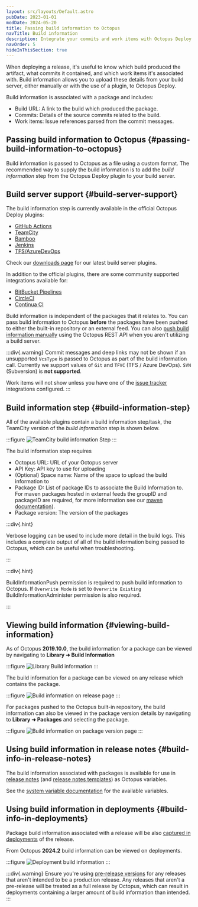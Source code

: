 ```yaml
---
layout: src/layouts/Default.astro
pubDate: 2023-01-01
modDate: 2024-05-20
title: Passing build information to Octopus
navTitle: Build information
description: Integrate your commits and work items with Octopus Deploy.
navOrder: 5
hideInThisSection: true
---
```


When deploying a release, it's useful to know which build produced the artifact, what commits it contained, and which work items it's associated with. Build information allows you to upload these details from your build server, either manually or with the use of a plugin, to Octopus Deploy.

Build information is associated with a package and includes:

- Build URL: A link to the build which produced the package.
- Commits: Details of the source commits related to the build.
- Work items: Issue references parsed from the commit messages.

## Passing build information to Octopus {#passing-build-information-to-octopus}

Build information is passed to Octopus as a file using a custom format. The recommended way to supply the build information is to add the _build information_ step from the Octopus Deploy plugin to your build server.

## Build server support {#build-server-support}

The build information step is currently available in the official Octopus Deploy plugins:

- [GitHub Actions](/docs/packaging-applications/build-servers/github-actions) 
- [TeamCity](/docs/packaging-applications/build-servers/teamcity) 
- [Bamboo](/docs/packaging-applications/build-servers/bamboo)
- [Jenkins](/docs/packaging-applications/build-servers/jenkins) 
- [TFS/AzureDevOps](/docs/packaging-applications/build-servers/tfs-azure-devops)

Check our [downloads page](https://octopus.com/downloads) for our latest build server plugins.

In addition to the official plugins, there are some community supported integrations available for:
- [BitBucket Pipelines](https://bitbucket.org/octopusdeploy/octopus-cli-run/src/master)
- [CircleCI](https://circleci.com/developer/orbs/orb/octopus-samples/octo-exp)
- [Continua CI](/docs/packaging-applications/build-servers/continua-ci)

Build information is independent of the packages that it relates to. You can pass build information to Octopus **before** the packages have been pushed to either the built-in repository or an external feed. You can also [push build information manually](https://octopus.com/blog/manually-push-build-information-to-octopus) using the Octopus REST API when you aren't utilizing a build server.

:::div{.warning}
Commit messages and deep links may not be shown if an unsupported `VcsType` is passed to Octopus as part of the build information call. Currently we support values of `Git` and `TFVC` (TFS / Azure DevOps). `SVN` (Subversion) is **not supported**.

Work items will not show unless you have one of the [issue tracker](/docs/releases/issue-tracking) integrations configured.
:::

## Build information step {#build-information-step}

All of the available plugins contain a build information step/task, the TeamCity version of the _build information_ step is shown below. 

:::figure
![TeamCity build information Step](/docs/packaging-applications/build-servers/build-information/images/build-information-step.png)
:::

The build information step requires
- Octopus URL: URL of your Octopus server
- API Key: API key to use for uploading
- (Optional) Space name: Name of the space to upload the build information to
- Package ID: List of package IDs to associate the Build Information to. For maven packages hosted in external feeds the groupID and packageID are required, for more information see our [maven documentation](/docs/packaging-applications/package-repositories/maven-feeds#troubleshooting-maven-feeds)).
- Package version: The version of the packages

:::div{.hint}

Verbose logging can be used to include more detail in the build logs. This includes a complete output of all of the build information being passed to Octopus, which can be useful when troubleshooting.

:::

:::div{.hint}

BuildInformationPush permission is required to push build information to Octopus. If `Overwrite Mode` is set to `Overwrite Existing` BuildInformationAdminister permission is also required.

:::

## Viewing build information {#viewing-build-information}

As of Octopus **2019.10.0**, the build information for a package can be viewed by navigating to **Library ➜ Build Information**

:::figure
![Library Build information](/docs/packaging-applications/build-servers/build-information/images/library-build-information-2.png)
:::

The build information for a package can be viewed on any release which contains the package.

:::figure
![Build information on release page](/docs/packaging-applications/build-servers/build-information/images/build-information-release-2.png)
:::

For packages pushed to the Octopus built-in repository, the build information can also be viewed in the package version details by navigating to **Library ➜ Packages** and selecting the package.

:::figure
![Build information on package version page](/docs/packaging-applications/build-servers/build-information/images/build-information-package-version-2.png)
:::

## Using build information in release notes {#build-info-in-release-notes}

The build information associated with packages is available for use in [release notes](/docs/releases/release-notes) (and [release notes templates](/docs/releases/release-notes/#templates)) as Octopus variables.

See the [system variable documentation](/docs/projects/variables/system-variables/#release-package-build-information) for the available variables.

## Using build information in deployments {#build-info-in-deployments}

Package build information associated with a release will be also [captured in deployments](/docs/releases/deployment-changes) of the release.

From Octopus **2024.2** build information can be viewed on deployments.

:::figure
![Deployment build information](/docs/packaging-applications/build-servers/build-information/images/deployment-build-information.png)
:::

:::div{.warning}
Ensure you're using [pre-release versions](/docs/releases/deployment-changes#versioning) for any releases that aren't intended to be a production release. Any releases that aren't a pre-release will be treated as a full release by Octopus, which can result in deployments containing a larger amount of build information than intended.
:::